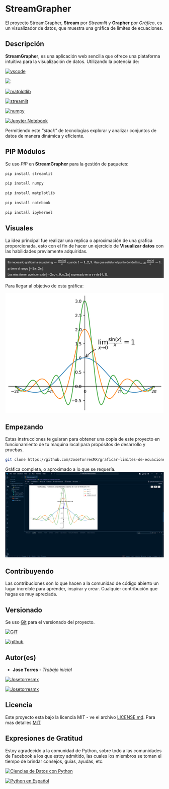 # StreamGrapher
El proyecto StreamGrapher, **Stream** por _Streamlit_ y **Grapher** por _Gráfico_, es un visualizador de datos, que muestra una gráfica de limites de ecuaciones.
 
## Descripción
**StreamGrapher**, es una aplicación web sencilla que ofrece una plataforma intuitiva para la visualización de datos.
Utilizando la potencia de:

[![vscode](https://img.shields.io/badge/vscode-1976D2?style=for-the-badge&link=https://code.visualstudio.com/)](https://code.visualstudio.com/)

[![](https://img.shields.io/badge/Python-3776AB?style=for-the-badge&logo=python&logoColor=white
)](https://www.python.org/)

[![matplotlib](https://img.shields.io/badge/matplotlib-3.8.4-FF8F00?style=for-the-badge&link=https://matplotlib.org/)](https://matplotlib.org/)

[![streamlit](https://img.shields.io/badge/streamlit-1.33.0-B71C1C?style=for-the-badge&logo=streamlit&link=https://streamlit.io/)](https://streamlit.io/)

[![numpy](https://img.shields.io/badge/numpy-1.26.4-01579B?style=for-the-badge&logo=numpy&link=https://streamlit.io/)](https://numpy.org/)

[![Jupyter Notebook](https://img.shields.io/badge/Jupyter%20Notebook-7.4.3-FF6F00?labelColor=white&style=for-the-badge&logo=jupyter&link=https://jupyter.org/)](https://jupyter.org/)

Permitiendo este _"stack"_ de tecnologías explorar y analizar conjuntos de datos de manera dinámica y eficiente. 

## PIP Módulos
Se uso _PIP_ en **StreamGrapher** para la gestión de paquetes:
```bash
pip install streamlit
```
```bash
pip install numpy
```
```bash
pip install matplotlib
```
```bash
pip install notebook
```
```bash
pip install ipykernel
```

## Visuales
La idea principal fue realizar una replica o aproximación de una grafica proporcionada, esto con el fin de hacer un ejercicio de **Visualizar datos** con las habilidades previamente adquiridas.

![Ecuación a graficar.](img/ecuacion_a_graficar.png)

Para llegar al objetivo de esta gráfica:

![Gráfica objetivo](img/grafica_objetivo.png)

## Empezando
Estas instrucciones te guiaran para obtener una copia de este proyecto en funcionamiento de tu maquina local para propósitos de desarrollo y pruebas.
```bash
git clone https://github.com/JoseTorresMX/graficar-limites-de-ecuaciones.git
```
Gráfica completa, o aproximado a lo que se requería.
![Gráfica exitosa](img/grafica_completa.png)

## Contribuyendo
Las contribuciones son lo que hacen a la comunidad de código abierto un lugar increíble para aprender, inspirar y crear. Cualquier contribución que hagas es muy apreciada.

## Versionado
Se uso [Git](https://git-scm.com) para el versionado del proyecto.

[![GIT](https://img.shields.io/badge/GIT-gray?style=for-the-badge&logo=git&link=https://git-scm.com/)](https://git-scm.com/)

[![github](https://img.shields.io/badge/github-gray?style=for-the-badge&logo=github&link=https://github.com/)](https://github.com/)

## Autor(es)
- **Jose Torres** - _Trabajo inicial_

[![Josetorresmx](https://img.shields.io/badge/Josetorresmx-gray?style=for-the-badge&logo=github&link=https://github.com/JoseTorresMX)](https://github.com/JoseTorresMX)

[![Josetorresmx](https://img.shields.io/badge/Josetorresmx-01579B?style=for-the-badge&logo=linkedin&link=https://www.linkedin.com/in/josetorresmx/)](https://www.linkedin.com/in/josetorresmx/)

## Licencia
Este proyecto esta bajo la licencia MIT - ve el archivo [LICENSE.md](LICENSE). Para mas detalles [MIT](https://choosealicense.com/licenses/mit/)

## Expresiones de Gratitud
Estoy agradecido a la comunidad de Python, sobre todo a las comunidades de Facebook a los que estoy admitido, las cuales los miembros se toman el tiempo de brindar consejos, guías, ayudas, etc.

[![Ciencias de Datos con Python](https://img.shields.io/badge/Ciencias%20de%20Datos%20con%20Python-9CCC65?style=for-the-badge&logo=facebook&link=https://www.facebook.com/groups/CienciaDeDatosPy/)](https://www.facebook.com/groups/CienciaDeDatosPy/)

[![Python en Español](https://img.shields.io/badge/Python%20en%20Espa%C3%B1ol-FFEE58?style=for-the-badge&logo=facebook&logoColor=blue&link=https://www.facebook.com/groups/275366519230814/)](https://www.facebook.com/groups/275366519230814/)
